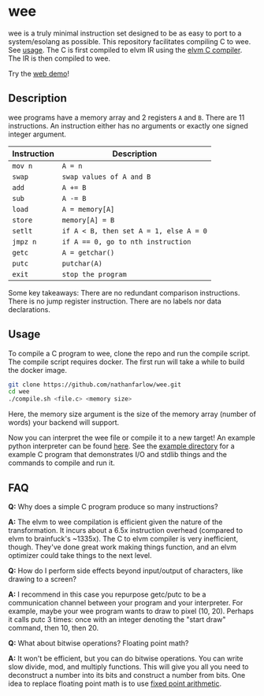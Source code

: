 # wee

wee is a truly minimal instruction set designed to be as easy to port to a system/esolang as possible. This repository facilitates compiling C to wee. See [usage](#usage). The C is first compiled to elvm IR using the [elvm C compiler](https://github.com/shinh/elvm). The IR is then compiled to wee.

Try the [web demo](https://wee.farlow.dev)!

## Description
wee programs have a memory array and 2 registers `A` and `B`. There are 11 instructions. An instruction either has no arguments or exactly one signed integer argument.

| Instruction   | Description |
| ------------- | ----------- |
| `mov n`       | `A = n` |
| `swap`        | `swap values of A and B` |
| `add`         | `A += B` |
| `sub`         | `A -= B` |
| `load`        | `A = memory[A]` |
| `store`       | `memory[A] = B` |
| `setlt`       | `if A < B, then set A = 1, else A = 0` |
| `jmpz n`      | `if A == 0, go to nth instruction` |
| `getc`        | `A = getchar()` |
| `putc`        | `putchar(A)` |
| `exit`        | `stop the program` |

Some key takeaways: There are no redundant comparison instructions. There is no jump register instruction. There are no labels nor data declarations. 

## Usage
To compile a C program to wee, clone the repo and run the compile script. The compile script requires docker. The first run will take a while to build the docker image.
```bash
git clone https://github.com/nathanfarlow/wee.git
cd wee
./compile.sh <file.c> <memory size>
```
Here, the memory size argument is the size of the memory array (number of words) your backend will support.

Now you can interpret the wee file or compile it to a new target! An example python interpreter can be found [here](https://github.com/nathanfarlow/wee/tree/main/interpreter.py). See the [example directory](https://github.com/nathanfarlow/wee/tree/main/example) for a example C program that demonstrates I/O and stdlib things and the commands to compile and run it.

## FAQ
**Q:** Why does a simple C program produce so many instructions?

**A:** The elvm to wee compilation is efficient given the nature of the transformation. It incurs about a 6.5x instruction overhead (compared to elvm to brainfuck's ~1335x). The C to elvm compiler is very inefficient, though. They've done great work making things function, and an elvm optimizer could take things to the next level.

**Q:** How do I perform side effects beyond input/output of characters, like drawing to a screen?

**A:** I recommend in this case you repurpose getc/putc to be a communication channel between your program and your interpreter. For example, maybe your wee program wants to draw to pixel (10, 20). Perhaps it calls putc 3 times: once with an integer denoting the "start draw" command, then 10, then 20.

**Q:** What about bitwise operations? Floating point math?

**A:** It won't be efficient, but you can do bitwise operations. You can write slow divide, mod, and multiply functions. This will give you all you need to deconstruct a number into its bits and construct a number from bits. One idea to replace floating point math is to use [fixed point arithmetic](https://en.wikipedia.org/wiki/Fixed-point_arithmetic).